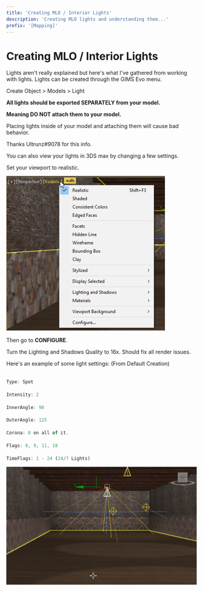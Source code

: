 ```yaml
---
title: 'Creating MLO / Interior Lights'
description: 'Creating MLO lights and understanding them...'
prefix: '[Mapping]'
---
```


# Creating MLO / Interior Lights

Lights aren't really explained but here's what I've gathered from
working with lights. Lights can be created through the GIMS Evo menu.

Create Object \> Models \> Light

**All lights should be exported SEPARATELY from your model.**

**Meaning DO NOT attach them to your model.**

Placing lights inside of your model and attaching them will cause bad
behavior.

Thanks Ultrunz\#9078 for this info.

You can also view your lights in 3DS max by changing a few settings.

Set your viewport to realistic.

![](media\image32.png)

Then go to **CONFIGURE**.

Turn the Lighting and Shadows Quality to 16x. Should fix all render
issues.

Here's an example of some light settings: (From Default Creation)

```js

Type: Spot

Intensity: 2

InnerAngle: 90

OuterAngle: 125

Corona: 0 on all of it.

Flags: 8, 9, 11, 18

TimeFlags: 1 - 24 (24/7 Lights)

```

![](media\image11.png)